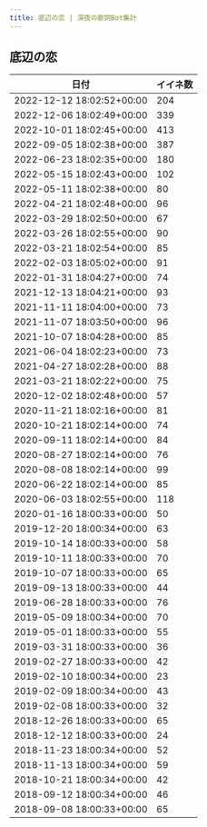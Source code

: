 ```yaml
---
title: 底辺の恋 | 深夜の歌詞Bot集計
---
```

## 底辺の恋

|日付|イイネ数|
|-|-|
|2022-12-12 18:02:52+00:00|204|
|2022-12-06 18:02:49+00:00|339|
|2022-10-01 18:02:45+00:00|413|
|2022-09-05 18:02:38+00:00|387|
|2022-06-23 18:02:35+00:00|180|
|2022-05-15 18:02:43+00:00|102|
|2022-05-11 18:02:38+00:00|80|
|2022-04-21 18:02:48+00:00|96|
|2022-03-29 18:02:50+00:00|67|
|2022-03-26 18:02:55+00:00|90|
|2022-03-21 18:02:54+00:00|85|
|2022-02-03 18:05:02+00:00|91|
|2022-01-31 18:04:27+00:00|74|
|2021-12-13 18:04:21+00:00|93|
|2021-11-11 18:04:00+00:00|73|
|2021-11-07 18:03:50+00:00|96|
|2021-10-07 18:04:28+00:00|85|
|2021-06-04 18:02:23+00:00|73|
|2021-04-27 18:02:28+00:00|88|
|2021-03-21 18:02:22+00:00|75|
|2020-12-02 18:02:48+00:00|57|
|2020-11-21 18:02:16+00:00|81|
|2020-10-21 18:02:14+00:00|74|
|2020-09-11 18:02:14+00:00|84|
|2020-08-27 18:02:14+00:00|76|
|2020-08-08 18:02:14+00:00|99|
|2020-06-22 18:02:14+00:00|85|
|2020-06-03 18:02:55+00:00|118|
|2020-01-16 18:00:33+00:00|50|
|2019-12-20 18:00:34+00:00|63|
|2019-10-14 18:00:33+00:00|58|
|2019-10-11 18:00:33+00:00|70|
|2019-10-07 18:00:33+00:00|65|
|2019-09-13 18:00:33+00:00|44|
|2019-06-28 18:00:33+00:00|76|
|2019-05-09 18:00:34+00:00|70|
|2019-05-01 18:00:33+00:00|55|
|2019-03-31 18:00:33+00:00|36|
|2019-02-27 18:00:33+00:00|42|
|2019-02-10 18:00:34+00:00|23|
|2019-02-09 18:00:34+00:00|43|
|2019-02-08 18:00:33+00:00|32|
|2018-12-26 18:00:33+00:00|65|
|2018-12-12 18:00:33+00:00|24|
|2018-11-23 18:00:34+00:00|52|
|2018-11-13 18:00:34+00:00|59|
|2018-10-21 18:00:34+00:00|42|
|2018-09-12 18:00:34+00:00|46|
|2018-09-08 18:00:33+00:00|65|
